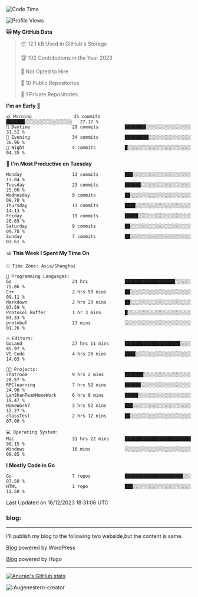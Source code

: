 <!--START_SECTION:waka-->
![Code Time](http://img.shields.io/badge/Code%20Time-40%20hrs%209%20mins-blue)

![Profile Views](http://img.shields.io/badge/Profile%20Views-58-blue)

**🐱 My GitHub Data** 

> 📦 12.1 kB Used in GitHub's Storage 
 > 
> 🏆 102 Contributions in the Year 2023
 > 
> 🚫 Not Opted to Hire
 > 
> 📜 10 Public Repositories 
 > 
> 🔑 1 Private Repositories 
 > 
**I'm an Early 🐤** 

```text
🌞 Morning                25 commits          ███████░░░░░░░░░░░░░░░░░░   27.17 % 
🌆 Daytime                29 commits          ████████░░░░░░░░░░░░░░░░░   31.52 % 
🌃 Evening                34 commits          █████████░░░░░░░░░░░░░░░░   36.96 % 
🌙 Night                  4 commits           █░░░░░░░░░░░░░░░░░░░░░░░░   04.35 % 
```
📅 **I'm Most Productive on Tuesday** 

```text
Monday                   12 commits          ███░░░░░░░░░░░░░░░░░░░░░░   13.04 % 
Tuesday                  23 commits          ██████░░░░░░░░░░░░░░░░░░░   25.00 % 
Wednesday                9 commits           ██░░░░░░░░░░░░░░░░░░░░░░░   09.78 % 
Thursday                 13 commits          ████░░░░░░░░░░░░░░░░░░░░░   14.13 % 
Friday                   19 commits          █████░░░░░░░░░░░░░░░░░░░░   20.65 % 
Saturday                 9 commits           ██░░░░░░░░░░░░░░░░░░░░░░░   09.78 % 
Sunday                   7 commits           ██░░░░░░░░░░░░░░░░░░░░░░░   07.61 % 
```


📊 **This Week I Spent My Time On** 

```text
🕑︎ Time Zone: Asia/Shanghai

💬 Programming Languages: 
Go                       24 hrs              ███████████████████░░░░░░   75.86 % 
C++                      2 hrs 53 mins       ██░░░░░░░░░░░░░░░░░░░░░░░   09.11 % 
Markdown                 2 hrs 23 mins       ██░░░░░░░░░░░░░░░░░░░░░░░   07.59 % 
Protocol Buffer          1 hr 3 mins         █░░░░░░░░░░░░░░░░░░░░░░░░   03.33 % 
protobuf                 23 mins             ░░░░░░░░░░░░░░░░░░░░░░░░░   01.26 % 

🔥 Editors: 
GoLand                   27 hrs 11 mins      █████████████████████░░░░   85.97 % 
VS Code                  4 hrs 26 mins       ████░░░░░░░░░░░░░░░░░░░░░   14.03 % 

🐱‍💻 Projects: 
chatroom                 9 hrs 2 mins        ███████░░░░░░░░░░░░░░░░░░   28.57 % 
RPClearning              7 hrs 52 mins       ██████░░░░░░░░░░░░░░░░░░░   24.90 % 
LanShanTeamHomeWork      6 hrs 9 mins        █████░░░░░░░░░░░░░░░░░░░░   19.47 % 
HomeWork7                3 hrs 52 mins       ███░░░░░░░░░░░░░░░░░░░░░░   12.27 % 
classTest                2 hrs 12 mins       ██░░░░░░░░░░░░░░░░░░░░░░░   07.00 % 

💻 Operating System: 
Mac                      31 hrs 22 mins      █████████████████████████   99.15 % 
Windows                  16 mins             ░░░░░░░░░░░░░░░░░░░░░░░░░   00.85 % 
```

**I Mostly Code in Go** 

```text
Go                       7 repos             ██████████████████████░░░   87.50 % 
HTML                     1 repo              ███░░░░░░░░░░░░░░░░░░░░░░   12.50 % 
```




 Last Updated on 16/12/2023 18:31:06 UTC
<!--END_SECTION:waka-->

### blog:
---
I'll publish my blog to the following two webside,but the content is same.


[Blog](http://lance47.com/) powered by WordPress

[Blog](http://lance547.github.io) powered by Hugo
___
[![Anurag's GitHub stats](https://github-readme-stats.vercel.app/api?username=lance547)](https://github.com/anuraghazra/github-readme-stats)
<!---
lance547/lance547 is a ✨ special ✨ repository because its `README.md` (this file) appears on your GitHub profile.
You can click the Preview link to take a look at your changes.
--->

![:Augenestern-creator](https://count.getloli.com/get/@lance547?theme=moebooru)

